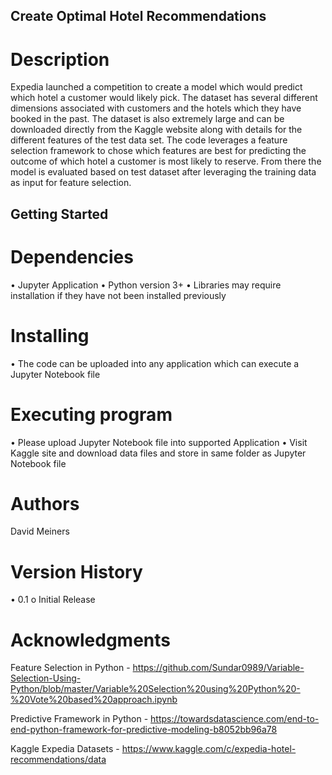 ## Create Optimal Hotel Recommendations

# Description
Expedia launched a competition to create a model which would predict which hotel a customer would likely pick. The dataset has several different dimensions associated with customers and the hotels which they have booked in the past.  The dataset is also extremely large and can be downloaded directly from the Kaggle website along with details for the different features of the test data set.  The code leverages a feature selection framework to chose which features are best for predicting the outcome of which hotel a customer is most likely to reserve.  From there the model is evaluated based on test dataset after leveraging the training data as input for feature selection.

## Getting Started

# Dependencies
•	Jupyter Application 
•	Python version 3+
•	Libraries may require installation if they have not been installed previously

# Installing
•	The code can be uploaded into any application which can execute a Jupyter Notebook file

# Executing program
•	Please upload Jupyter Notebook file into supported Application
•	Visit Kaggle site and download data files and store in same folder as Jupyter Notebook file

# Authors
David Meiners

# Version History
•	0.1
o	Initial Release

# Acknowledgments
Feature Selection in Python - https://github.com/Sundar0989/Variable-Selection-Using-Python/blob/master/Variable%20Selection%20using%20Python%20-%20Vote%20based%20approach.ipynb

Predictive Framework in Python - https://towardsdatascience.com/end-to-end-python-framework-for-predictive-modeling-b8052bb96a78

Kaggle Expedia Datasets - https://www.kaggle.com/c/expedia-hotel-recommendations/data

